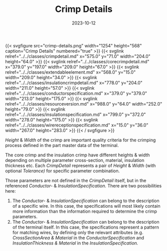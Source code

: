 ﻿---
title: Crimp Details
toc: false
type: specs
layout: diagram
date: "2023-10-12"
draft: false
specification: VEC
version: 2.1.0
documentType: "Recommendation"
elementType: Diagram
classes:
  - CrimpDetail
  - CoreCrimpDetail
  - ExtendableElement
  - InsulationCrimpDetail
  - ConductorSpecification
  - ResourceVersion
  - InsulationSpecification
  - WireReceptionSpecification
menu:
  VEC-2.1.0:    
    parent: component-characteristics
    identifier: component-characteristics/crimp-details
    weight: 1005005 

# Prev/next pager order (if `docs_section_pager` enabled in `params.toml`)
weight: 1005005
---
{{< svgfigure src="crimp-details.png" width="1254" height="568" caption="Crimp Details" numbered="true" >}}
  {{< svglink relref="../../classes/crimpdetail.md" x="575.0" y="71.0" width="204.0" height="64.0" >}}
  {{< svglink relref="../../classes/corecrimpdetail.md" x="379.0" y="197.0" width="209.0" height="67.0" >}}
  {{< svglink relref="../../classes/extendableelement.md" x="568.0" y="15.0" width="209.0" height="34.0" >}}
  {{< svglink relref="../../classes/insulationcrimpdetail.md" x="778.0" y="204.0" width="211.0" height="57.0" >}}
  {{< svglink relref="../../classes/conductorspecification.md" x="379.0" y="379.0" width="213.0" height="175.0" >}}
  {{< svglink relref="../../classes/resourceversion.md" x="988.0" y="64.0" width="252.0" height="79.0" >}}
  {{< svglink relref="../../classes/insulationspecification.md" x="799.0" y="372.0" width="278.0" height="175.0" >}}
  {{< svglink relref="../../classes/wirereceptionspecification.md" x="15.0" y="36.0" width="267.0" height="283.0" >}}
{{< / svgfigure >}}
<p> <i>Height</i> &amp;&#160;<i>Width</i> of the crimp<i> </i>are important quality criteria for the crimping process defined in the part master data of the terminal.      </p>      <p> The core crimp and the insulation crimp have different heights &amp;&#160;width depending on multiple parameter cross-section, material, insulation thickness etc. Each <i>CrimpDetail</i> represents a pair of <i>Height</i> &amp;&#160;<i>Width </i>(with optional <i>Tolerance)</i> for specific parameter combination.       </p>      <p> Those parameters are not defined in the <i>CrimpDetail </i>itself, but in the referenced <i>Conductor-</i> &amp; <i>InsulationSpecification.</i> There are two possibilities here:      </p>      <ol>       <li> The <i>Conductor-</i> &amp; <i>InsulationSpecification</i> can belong to the description of a specific wire. In this case, the specifications will most likely contain more information than the information required to determine the crimp parameters.         </li>       <li> The <i>Conductor-</i> &amp; <i>InsulationSpecification</i> can belong to the description of the terminal itself. In this case, the specifications represent a pattern for matching wires, by defining only the relevant attributes (e.g. <i>CrossSectionArea &amp;&#160;Material </i>in the <i>ConductorSpecification</i> and <i>InsulationThickness &amp;&#160;Material</i> in the <i>InsulationSpecification.</i>          </li>     </ol>